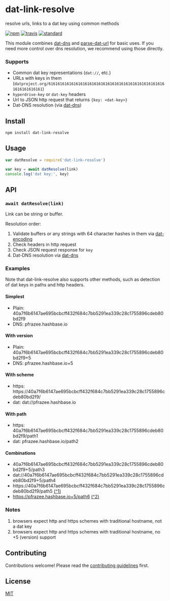 # dat-link-resolve

resolve urls, links to a dat key using common methods

[![npm][npm-image]][npm-url]
[![travis][travis-image]][travis-url]
[![standard][standard-image]][standard-url]

This module combines [dat-dns](https://github.com/datprotocol/dat-dns) and [parse-dat-url](https://github.com/pfrazee/parse-dat-url) for basic uses. If you need more control over dns resolution, we recommend using those directly.

### Supports

* Common dat key representations (`dat://`, etc.)
* URLs with keys in them (`datproject.org/6161616161616161616161616161616161616161616161616161616161616161`)
* `hyperdrive-key` or `dat-key` headers
* Url to JSON http request that returns `{key: <dat-key>}`
* Dat-DNS resolution (via [dat-dns](https://github.com/datprotocol/dat-dns))

## Install

```
npm install dat-link-resolve
```

## Usage

```js
var datResolve = require('dat-link-resolve')

var key = await datResolve(link)
console.log('dat key:', key)
```

## API

### `await datResolve(link)`

Link can be string or buffer.

Resolution order:

1. Validate buffers or any strings with 64 character hashes in them via [dat-encoding](https://github.com/juliangruber/dat-encoding)
2. Check headers in http request
3. Check JSON request response for `key`
4. Dat-DNS resolution via [dat-dns](https://github.com/datprotocol/dat-dns)

### Examples
Note that dat-link-resolve also supports other methods, such as detection of dat keys in paths and http headers.

#### Simplest
* Plain: 40a7f6b6147ae695bcbcff432f684c7bb5291ea339c28c1755896cdeb80bd2f9
* DNS: pfrazee.hashbase.io

#### With version
* Plain: 40a7f6b6147ae695bcbcff432f684c7bb5291ea339c28c1755896cdeb80bd2f9+5
* DNS: pfrazee.hashbase.io+5

#### With scheme
* https: https://40a7f6b6147ae695bcbcff432f684c7bb5291ea339c28c1755896cdeb80bd2f9/
* dat: dat://pfrazee.hashbase.io

#### With path
* https: 40a7f6b6147ae695bcbcff432f684c7bb5291ea339c28c1755896cdeb80bd2f9/path1
* dat: pfrazee.hashbase.io/path2

#### Combinations
* 40a7f6b6147ae695bcbcff432f684c7bb5291ea339c28c1755896cdeb80bd2f9+5/path3
* dat://40a7f6b6147ae695bcbcff432f684c7bb5291ea339c28c1755896cdeb80bd2f9+5/path4
* https://40a7f6b6147ae695bcbcff432f684c7bb5291ea339c28c1755896cdeb80bd2f9/path5 [(^1)][]
* https://pfrazee.hashbase.io+5/path6 [(^2)][]

### Notes
1. browsers expect http and https schemes with traditional hostname, not a dat key
2. browsers expect http and https schemes with traditional hostname, no +5 (version) support

## Contributing

Contributions welcome! Please read the [contributing guidelines](CONTRIBUTING.md) first.

## License

[MIT](LICENSE.md)

[npm-image]: https://img.shields.io/npm/v/dat-link-resolve.svg?style=flat-square
[npm-url]: https://www.npmjs.com/package/dat-link-resolve
[travis-image]: https://img.shields.io/travis/joehand/dat-link-resolve.svg?style=flat-square
[travis-url]: https://travis-ci.org/joehand/dat-link-resolve
[standard-image]: https://img.shields.io/badge/code%20style-standard-brightgreen.svg?style=flat-square
[standard-url]: http://npm.im/standard
[(^1)]: <#notes>
[(^2)]: <#notes>
